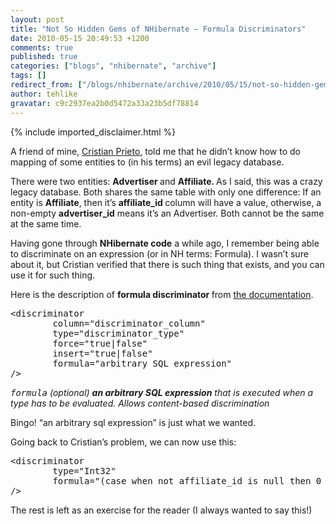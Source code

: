 ```yaml
---
layout: post
title: "Not So Hidden Gems of NHibernate – Formula Discriminators"
date: 2010-05-15 20:49:53 +1200
comments: true
published: true
categories: ["blogs", "nhibernate", "archive"]
tags: []
redirect_from: ["/blogs/nhibernate/archive/2010/05/15/not-so-hidden-gems-of-nhibernate-formula-discriminators.aspx/", "/blogs/nhibernate/archive/2010/05/15/not-so-hidden-gems-of-nhibernate-formula-discriminators.html"]
author: tehlike
gravatar: c9c2937ea2b0d5472a33a23b5df78814
---
```

{% include imported_disclaimer.html %}
<p>A friend of mine, <a href="http://www.cprieto.com/">Cristian Prieto</a>, told me that he didn’t know how to do mapping of some entities to (in his terms) an evil legacy database. </p>  <p>There were two entities: <strong>Advertiser </strong>and <strong>Affiliate. </strong>As I said, this was a crazy legacy database. Both shares the same table with only one difference: If an entity is <strong>Affiliate</strong>, then it’s <strong>affiliate_id </strong>column will have a value, otherwise, a non-empty <strong>advertiser_id</strong> means it’s an Advertiser. Both cannot be the same at the same time.</p>  <p>Having gone through <strong>NHibernate code</strong> a while ago, I remember being able to discriminate on an expression (or in NH terms: Formula). I wasn’t sure about it, but Cristian verified that there is such thing that exists, and you can use it for such thing.</p>  <p>Here is the description of <strong>formula discriminator </strong>from <a href="http://www.nhforge.org/doc/nh/en/index.html#mapping-declaration-discriminator">the documentation</a>.</p>  <pre class="brush: xml;">&lt;discriminator
        column=&quot;discriminator_column&quot;  
        type=&quot;discriminator_type&quot;      
        force=&quot;true|false&quot;             
        insert=&quot;true|false&quot;            
        formula=&quot;arbitrary SQL expression&quot;
/&gt;</pre>

<p><em><tt>formula</tt> (optional) <strong>an arbitrary SQL expression</strong> that is executed when a type has to be evaluated. Allows content-based discrimination</em></p>

<p>Bingo! “an arbitrary sql expression” is just what we wanted.</p>

<p>Going back to Cristian’s problem, we can now use this:</p>

<pre class="brush: xml;">&lt;discriminator 
        type=&quot;Int32&quot; 
        formula=&quot;(case when not affiliate_id is null then 0 else 1 end)&quot;
/&gt;</pre>
The rest is left as an exercise for the reader (I always wanted to say this!) 

